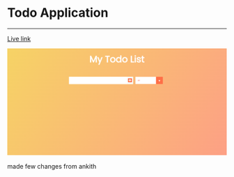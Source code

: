 # Todo Application
---
[Live link](https://todo-shakteeshbhat.vercel.app/)

![alt text](src/assets/screencapture-todo-pi-one-vercel-app-2022-05-16-21_50_51.png)

made few changes from ankith

